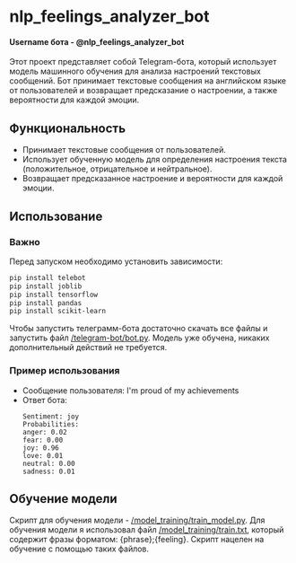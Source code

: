 # nlp_feelings_analyzer_bot
#### Username бота - @nlp_feelings_analyzer_bot

Этот проект представляет собой Telegram-бота, который использует модель машинного обучения для анализа настроений текстовых сообщений. Бот принимает текстовые сообщения на английском языке от пользователей и возвращает предсказание о настроении, а также вероятности для каждой эмоции.

## Функциональность

- Принимает текстовые сообщения от пользователей.
- Использует обученную модель для определения настроения текста (положительное, отрицательное и нейтральное).
- Возвращает предсказанное настроение и вероятности для каждой эмоции.

## Использование

### Важно
Перед запуском необходимо установить зависимости:
```bash
pip install telebot
pip install joblib
pip install tensorflow
pip install pandas
pip install scikit-learn
```

Чтобы запустить телеграмм-бота достаточно скачать все файлы и запустить файл [/telegram-bot/bot.py](telegram_bot/bot.py). Модель уже обучена, никаких дополнительный действий не требуется.

### Пример использования
- Сообщение пользователя: I'm proud of my achievements
- Ответ бота:
  ```
  Sentiment: joy
  Probabilities:
  anger: 0.02
  fear: 0.00
  joy: 0.96
  love: 0.01
  neutral: 0.00
  sadness: 0.01
  ```

## Обучение модели
Скрипт для обучения модели - [/model_training/train_model.py](model_training/train_model.py). Для обучения модели я использовал файл [/model_training/train.txt](/model_training/train.txt), который содержит фразы форматом: {phrase};{feeling}. Скрипт нацелен на обучение с помощью таких файлов. 
